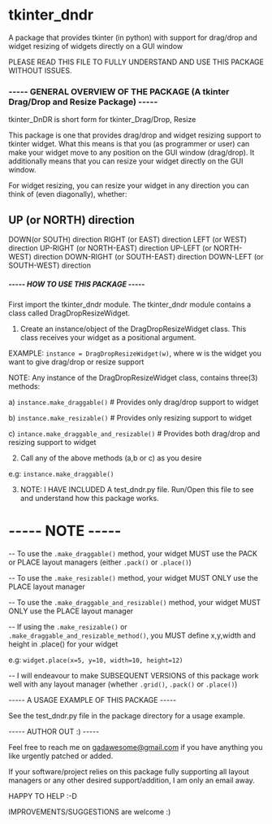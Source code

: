 # tkinter_dndr
A package that provides tkinter (in python) with support for drag/drop and widget resizing of widgets directly on a GUI window


PLEASE READ THIS FILE TO FULLY UNDERSTAND AND USE THIS PACKAGE WITHOUT ISSUES.

### ----- GENERAL OVERVIEW OF THE PACKAGE (A tkinter Drag/Drop and Resize Package) -----

tkinter_DnDR is short form for tkinter_Drag/Drop, Resize

This package is one that provides drag/drop and widget resizing support to tkinter widget. What this means is that you (as programmer or user) can make your widget move to any position on the GUI window (drag/drop). It additionally means that you can resize your widget directly on the GUI window.

For widget resizing, you can resize your widget in any direction you can think of (even diagonally), whether:

## UP (or NORTH) direction
DOWN(or SOUTH) direction
RIGHT (or EAST) direction
LEFT (or WEST) direction
UP-RIGHT (or NORTH-EAST) direction
UP-LEFT (or NORTH-WEST) direction
DOWN-RIGHT (or SOUTH-EAST) direction
DOWN-LEFT (or SOUTH-WEST) direction


##### ----- HOW TO USE THIS PACKAGE -----

First import the tkinter_dndr module.
The tkinter_dndr module contains a class called DragDropResizeWidget. 

1) Create an instance/object of the DragDropResizeWidget class. This class receives your widget as a positional argument.

EXAMPLE: ```instance = DragDropResizeWidget(w)```, where w is the widget you want to give drag/drop or resize support

NOTE: Any instance of the DragDropResizeWidget class, contains three(3) methods:

a) ```instance.make_draggable()``` # Provides only drag/drop support to widget

b) ```instance.make_resizable()``` # Provides only resizing support to widget

c) ```intance.make_draggable_and_resizable()``` # Provides both drag/drop and resizing support to widget
   
2) Call any of the above methods (a,b or c) as you desire

e.g: ```instance.make_draggable()```

3) NOTE: I HAVE INCLUDED A test_dndr.py file. Run/Open this file to see and understand how this package works.


# ----- NOTE -----

-- To use the ```.make_draggable()``` method, your widget MUST use the PACK or PLACE layout managers (either ```.pack()``` or ```.place()```)

-- To use the ```.make_resizable()``` method, your widget MUST ONLY use the PLACE layout manager

-- To use the ```.make_draggable_and_resizable()``` method, your widget MUST ONLY use the PLACE layout manager

-- If using the ```.make_resizable()``` or ```.make_draggable_and_resizable_method()```, you MUST define x,y,width and height in .place() for your widget

e.g: ```widget.place(x=5, y=10, width=10, height=12)```

-- I will endeavour to make SUBSEQUENT VERSIONS of this package work well with any layout manager (whether ```.grid()```, ```.pack()``` or ```.place()```)


----- A USAGE EXAMPLE OF THIS PACKAGE -----

See the test_dndr.py file in the package directory for a usage example.


----- AUTHOR OUT :) -----

Feel free to reach me on gadawesome@gmail.com if you have anything you like urgently patched or added. 

If your software/project relies on this package fully supporting all layout managers or any other desired support/addition, I am only an email away.

HAPPY TO HELP :-D

IMPROVEMENTS/SUGGESTIONS are welcome :)

